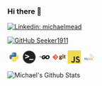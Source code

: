 ### Hi there 👋

[![Linkedin: michaelmead](https://img.shields.io/badge/-michaelmead-blue?style=flat-square&logo=Linkedin&logoColor=white&link=https://www.linkedin.com/in/michaelmead007/)](https://www.linkedin.com/in/michaelmead007/)

[![GitHub Seeker1911](https://img.shields.io/github/followers/seeker1911?label=follow&style=social)](https://github.com/seeker1911)


<code><img height="30" src="https://raw.githubusercontent.com/github/explore/80688e429a7d4ef2fca1e82350fe8e3517d3494d/topics/python/python.png"></code>
<code><img height="30" src="https://raw.githubusercontent.com/github/explore/80688e429a7d4ef2fca1e82350fe8e3517d3494d/topics/terminal/terminal.png"></code>
<code><img height="30" src="https://raw.githubusercontent.com/github/explore/80688e429a7d4ef2fca1e82350fe8e3517d3494d/topics/go/go.png"></code>
<code><img height="30" src="https://raw.githubusercontent.com/github/explore/80688e429a7d4ef2fca1e82350fe8e3517d3494d/topics/git/git.png"></code>
<code><img height="30" src="https://raw.githubusercontent.com/github/explore/80688e429a7d4ef2fca1e82350fe8e3517d3494d/topics/javascript/javascript.png"></code>
<code><img height="30" src="https://raw.githubusercontent.com/github/explore/80688e429a7d4ef2fca1e82350fe8e3517d3494d/topics/mysql/mysql.png"></code>


![Michael's Github Stats](https://github-readme-stats.vercel.app/api?username=seeker1911&show_icons=true)



<!-- ![Michael's Github Stats](https://github-readme-stats.vercel.app/api?username=seeker1911&show_icons=true&title_color=fff&icon_color=79ff97&text_color=9f9f9f&bg_color=151515)
-->

<!--
**Seeker1911/seeker1911** is a ✨ _special_ ✨ repository because its `README.md` (this file) appears on your GitHub profile.

Here are some ideas to get you started:

- 🔭 I’m currently working on ...
- 🌱 I’m currently learning ...
- 👯 I’m looking to collaborate on ...
- 🤔 I’m looking for help with ...
- 💬 Ask me about ...
- 📫 How to reach me: ...
- 😄 Pronouns: ...
- ⚡ Fun fact: ...
8391692
https://twitter.com/messages/compose?text=time%20for%20a%20cocktail&recipient_id=121609125
121609125


[!(https://img.shields.io/badge/-Troll%20Bill-blue?style=flat-square&logo=Twitter&logoColor=white&link=https://twitter.com/messages/compose?text=time%20for%20a%20cocktail&recipient_id=121609125)]

-->



